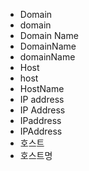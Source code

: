 ﻿- Domain
- domain
- Domain Name
- DomainName
- domainName
- Host
- host
- HostName
- IP address
- IP Address
- IPaddress
- IPAddress
- 호스트
- 호스트명
